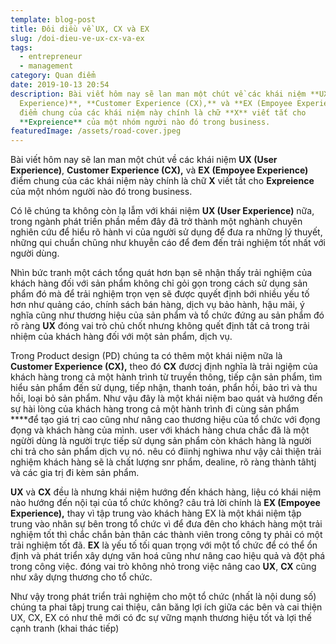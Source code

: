 ```yaml
---
template: blog-post
title: Đôi diều về UX, CX và EX
slug: /doi-dieu-ve-ux-cx-va-ex
tags:
  - entrepreneur
  - management
category: Quan điểm
date: 2019-10-13 20:54
description: Bài viết hôm nay sẽ lan man một chút về các khái niệm **UX (User
  Experience)**, **Customer Experience (CX),** và **EX (Empoyee Experience)**
  điểm chung của các khái niệm này chính là chữ **X** viết tắt cho
  **Expreience** của một nhóm người nào đó trong business.
featuredImage: /assets/road-cover.jpeg
---
```

Bài viết hôm nay sẽ lan man một chút về các khái niệm **UX (User Experience)**, **Customer Experience (CX),** và **EX (Empoyee Experience)** điểm chung của các khái niệm này chính là chữ **X** viết tắt cho **Expreience** của một nhóm người nào đó trong business.
<!--more-->
Có lẽ chúng ta không còn lạ lẫm với khái niệm **UX (User Experience)** nữa, trong ngành phát triền phần mềm đây đã trở thành một nghành chuyên nghiên cứu để hiểu rõ hành vi của người sử dụng để đưa ra những lý thuyết, những qui chuẩn chũng như khuyễn cáo để đem đến trải nghiệm tốt nhất với người dùng.

Nhìn bức tranh một cách tổng quát hơn bạn sẽ nhận thấy trải nghiệm của khách hàng đối với sản phẩm không chỉ gỏi gọn trong cách sử dụng sản phẩm đó mà để trải nghiệm trọn vẹn sẽ được quyết định bới nhiều yếu tố hơn như quảng cáo, chính sách bán hàng, dịch vụ bảo hành, hậu mãi, ý nghĩa cũng như thương hiệu của sản phẩm và tổ chức đứng au sản phẩm đó rõ ràng **UX** đóng vai trò chủ chốt nhưng không quết định tất cả trong trải nhiệm của khách hàng đối với một sản phẩm, dịch vụ.

 Trong Product design (PD) chúng ta có thêm một khái niệm nữa là **Customer Experience (CX),**  theo đó **CX**  đươcj định nghĩa là trải ngiệm của khách hàng trong cả một hành trình từ truyền thông, tiếp cận sản phẩm, tìm hiểu sản phẩm đến sử dụng, tiếp nhận, thanh toán, phẩn hồi, bảo trì và thu hồi, loại bỏ sản phẩm. Như vậu đây là một khái niệm bao quát và hướng đến sự hài lòng của khách hàng trong cả một hành trình đi cùng sản phẩm ****để tạo giá trị cao cũng như nâng cao thương hiệu của tổ chức với đọng đọng và khách hàng của mình. user với khách hàng chưa chắc đã là một ngừời dùng là người trực tiếp sử dụng sản phẩm còn khách hàng là người chi trả cho sản phẩm dịch vụ nó. nêu có điinhj nghiwa như vậy cải thiện trải nghiệm khách hàng sẽ là chất lượng snr phẩm, dealine, rõ ràng thành tâhtj và các gia trị đi kèm sản phẩm.

**UX** và **CX** đều là nhưng khái niệm hướng đến khách hàng, liệu có khái niệm nào hướng đến nội tại của tổ chức không? câu trả lời chính là **EX (Empoyee Experience),** thay vì tập trung vào khách hàng EX là  một khái niệm tập trung vào nhân sự bên trong tổ chức vì để đưa đên cho khách hàng một trải nghiệm tốt thì chắc chắn bản thân các thành viên trong công ty phải có một trải nghiệm tốt đã. **EX** là yếu tố tối quan trọng với một tổ chức để có thể ổn định và phát triển xây dựng văn hoá cũng như nâng cao hiệu quả và đột phá trong công việc. đóng vai trò không nhỏ trong việc nâng cao **UX**, **CX** cũng như xây dựng thương cho tổ chức.

Như vậy trong phát triển trải nghiệm cho một tổ chức (nhất là nội dung số) chúng ta phai tâpj trung cai thiệu, cân băng lợi ích giữa các bên và cai thiện UX, CX, EX có như thê mới có đc sự vững mạnh thương hiệu tốt và lợi thế cạnh tranh (khai thác tiếp)